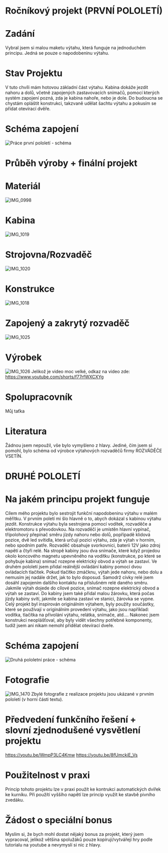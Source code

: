 # Ročníkový projekt (PRVNÍ POLOLETÍ)

# Zadání
Vybral jsem si malou maketu výtahu, která funguje na jednoduchém principu. Jedná se pouze o napodobeninu výtahu.

# Stav Projektu
V tuto chvíli mám hotovou základní část výtahu. Kabina dokáže jezdit nahoru a dolů, včetně zapojených zastavovacích snímačů, pomocí kterých systém zapojení pozná, zda je kabina nahoře, nebo je dole. 
Do budoucna se chystám opláštit konstrukci, takzvaně udělat šachtu výtahu a pokusím se přidat otevírací dvěře.

# Schéma zapojení
![Práce první pololetí - schéma](https://github.com/PekarT/PC/assets/154253404/b93b0a5e-d3d5-4608-94a2-6f0dd534d9fe)

# Průběh výroby + finální projekt

# Materiál
![IMG_0998](https://github.com/PekarT/PC/assets/154253404/785ff402-c611-4e5f-925d-7f407bdceeed)

# Kabina
![IMG_1019](https://github.com/PekarT/PC/assets/154253404/8b32d6c0-a332-46ac-a8f6-187a64b97f42)

# Strojovna/Rozvaděč
![IMG_1020](https://github.com/PekarT/PC/assets/154253404/a5a66b24-6226-4564-943f-700a483e7dcb)

# Konstrukce
![IMG_1018](https://github.com/PekarT/PC/assets/154253404/17c19782-fcc7-4e36-b530-1c99598f5114)

# Zapojený a zakrytý rozvaděč
![IMG_1025](https://github.com/PekarT/PC/assets/154253404/5a19a648-055f-4ece-8770-3166bbb7897c)

# Výrobek
![IMG_1026](https://github.com/PekarT/PC/assets/154253404/52f46a69-a8a2-4048-9ac3-8e6fe3409727)
Jelikož je video moc velké, odkaz na video zde: https://www.youtube.com/shorts/f77rfWXCXYg

# Spolupracovník
Můj taťka

# Literatura
Žádnou jsem nepoužil, vše bylo vymyšleno z hlavy. Jediné, čím jsem si pomohl, bylo schéma od výrobce výtahových rozvaděčů firmy ROZVÁDĚČE VSETÍN.

# DRUHÉ POLOLETÍ
# Na jakém principu projekt funguje
Cílem mého projektu bylo sestrojit funkční napodobeninu výtahu v malém měřítku. V prvním poletí mi šlo hlavně o to, abych dokázal s kabinou výtahu jezdit. Konstrukce výtahu byla sestrojena pomocí vodítek, rozvaděče a elektromotoru s převodovkou. Na rozvaděči je umístěn hlavní vypínač, třípolohový přepínač směru jízdy nahoru nebo dolů, popřípadě klidová pozice, dvě led svítidla, která určují pozici výtahu, zda je výtah v horním, nebo spodním patře. Rozvaděč obsahuje svorkovnici, baterii 12V jako zdroj napětí a čtyři relé. Na stropě kabiny jsou dva snímače, které když projedou okolo koncového magnetu upevněného na vodítku (konstrukce, po které se pohybuje kabina) snímač rozepne elektrický obvod a výtah se zastaví.
Ve druhém pololetí jsem přidal reálnější ovládání kabiny pomocí dvou ovládacích tlačítek. Pokud tlačítko zmáčknu, výtah jede nahoru, nebo dolu a nemusím jej nadále držet, jak to bylo doposud. Samodrž cívky relé jsem dosáhl zapojením dalšího kontaktu na příslušném relé daného směru. Jakmile výtah dojede do cílové pozice, snímač rozepne elektrický obvod a výtah se zastaví. Do kabiny jsem také přidal malou žárovku, která počas jízdy kabiny svítí, jakmile se kabina zastaví ve stanici, žárovka se vypne. Celý projekt byl inspirován originálním výtahem, byly použity součástky, které se používají v originálním provedení výtahu, jako jsou například: vodítka, tlačítka na přivolání výtahu, relátka, snímače, atd....
Nakonec jsem konstrukci neoplášťoval, aby byly vidět všechny potřebné komponenty, tudíž jsem ani nikam nemohl přidělat otevírací dveře.

# Schéma zapojení
![Druhá pololetní práce - schéma](https://github.com/PekarT/PC/assets/154253404/61160870-1418-42ce-9bc5-ea2b52dc9f63)

# Fotografie
![IMG_1470](https://github.com/PekarT/PC/assets/154253404/6dc973f9-ef3f-4802-9bda-c37ea4e33757)
Zbylé fotografie z realizace projektu jsou ukázané v prvním pololetí (v horní části textu).

# Předvedení funkčního řešení + slovní zjednodušené vysvětlení projektu
https://youtu.be/WmpP3LC4Kmw
https://youtu.be/8fUmckiE_Vs

# Použitelnost v praxi
Princip tohoto projektu lze v praxi použít ke kontrukci automatických dvířek ke kurníku. Při použítí vyššího napětí lze princip využít ke stavbě pivního zvedáku.

# Žádost o speciální bonus
Myslím si, že bych mohl dostat nějaký bonus za projekt, který jsem vypracoval, jelikož většina spolužáků pouze kopírují/vytvářejí hry podle tutorialu na youtube a nevymyslí si nic z hlavy.
